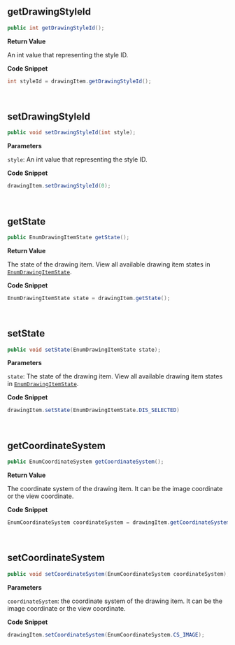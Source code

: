 


&nbsp;

## getDrawingStyleId

```java
public int getDrawingStyleId();
```

**Return Value**

An int value that representing the style ID.

**Code Snippet**

```java
int styleId = drawingItem.getDrawingStyleId();
```

&nbsp;

## setDrawingStyleId

```java
public void setDrawingStyleId(int style);
```

**Parameters**

`style`: An int value that representing the style ID.

**Code Snippet**

```java
drawingItem.setDrawingStyleId(0);
```

&nbsp;

## getState

```java
public EnumDrawingItemState getState();
```

**Return Value**

The state of the drawing item. View all available drawing item states in [`EnumDrawingItemState`]().

**Code Snippet**

```java
EnumDrawingItemState state = drawingItem.getState();
```

&nbsp;

## setState

```java
public void setState(EnumDrawingItemState state);
```

**Parameters**

`state`: The state of the drawing item. View all available drawing item states in [`EnumDrawingItemState`]().

**Code Snippet**

```java
drawingItem.setState(EnumDrawingItemState.DIS_SELECTED)
```

&nbsp;

## getCoordinateSystem

```java
public EnumCoordinateSystem getCoordinateSystem();
```

**Return Value**

The coordinate system of the drawing item. It can be the image coordinate or the view coordinate.

**Code Snippet**

```java
EnumCoordinateSystem coordinateSystem = drawingItem.getCoordinateSystem();
```

&nbsp;

## setCoordinateSystem

```java
public void setCoordinateSystem(EnumCoordinateSystem coordinateSystem);
```

**Parameters**

`coordinateSystem`: the coordinate system of the drawing item. It can be the image coordinate or the view coordinate.

**Code Snippet**

```java
drawingItem.setCoordinateSystem(EnumCoordinateSystem.CS_IMAGE);
```

&nbsp;
